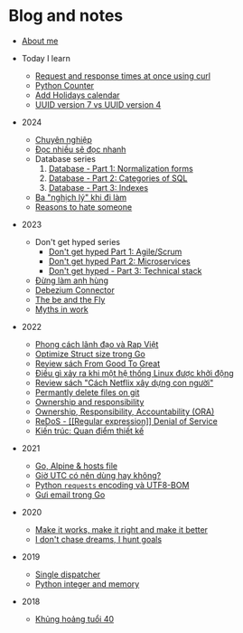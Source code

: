 # Blog and notes

- [About me](./README.md)

- Today I learn
  - [Request and response times at once using curl](./today_I_learn/20240527_request-and-response-times-at-once-using-curl.md)
  - [Python Counter](./today_I_learn/20240612_python-counter.md)
  - [Add Holidays calendar](./today_I_learn/20240614_add-holidays-calendar.md)
  - [UUID version 7 vs UUID version 4](./today_I_learn/20240706_uuid7_vs_uuid4.md)

- 2024
  - [Chuyên nghiệp](./2024/20240125_professional-working.md)
  - [Đọc nhiều sẽ đọc nhanh](./2024/20240304_more-you-read-faster-you-read.md)
  - Database series
     1. [Database - Part 1: Normalization forms](./2024/20240226_database-part-1-normalization-forms.md)
     2. [Database - Part 2: Categories of SQL](./2024/20240226_database-part-2-categories-of-SQL.md)
     3. [Database - Part 3: Indexes](./2024/20240226_database-part-3-indexes.md)
  - [Ba "nghịch lý" khi đi làm](./2024/20240731_ba-ngich-ly-khi-di-lam.md)
  - [Reasons to hate someone](./2024/20240801_reasons-to-hate-someone.md)

- 2023
  - Don't get hyped series
    - [Don't get hyped Part 1: Agile/Scrum](./2023/20230224_dont-get-hyped-part-1-agile-scrum.md)
    - [Don't get hyped Part 2: Microservices](./2023/20230225_dont-get-hyped-part-2-microservices.md)
    - [Don't get hyped - Part 3: Technical stack](./2023/20230226_dont-get-hyped-part-3-technical-stack.md)
  - [Đừng làm anh hùng](./2023/20230331_dung-lam-anh-hung.md)
  - [Debezium Connector](./2023/20230801_debezium-connector.md)
  - [The be and the Fly](./2023/20231117_the-bee-and-the-fly.md)
  - [Myths in work](./2023/20231215_myths-in-work.md)

- 2022
  - [Phong cách lãnh đạo và Rap Việt](./2022/20220126_phong_cach_lanh_dao_va_rap_viet.md#phong-cach-lanh-d%E1%BA%A1o-va-rap-vi%E1%BB%87t)
  - [Optimize Struct size trong Go](./2022/20220414_optimize_struct_size_in_go.md#optimize-struct-size-trong-go)
  - [Review sách From Good To Great](./2022/20220416_review_from_good_to_great.md#review-sach-from-good-to-great)
  - [Điều gì xảy ra khi một hệ thống Linux được khởi động](./2022/20220426_dieu_gi_xay_ra_khi_linux_boots.md#di%E1%BB%81u-gi-x%E1%BA%A3y-ra-khi-m%E1%BB%99t-h%E1%BB%87-th%E1%BB%91ng-linux-d%C6%B0%E1%BB%A3c-kh%E1%BB%9Fi-d%E1%BB%99ng)
  - [Review sách "Cách Netflix xây dựng con người"](./2022/20220501_review_sach_cach_netflix_xay_dung_con_nguoi.md#review-sach-cach-netflix-xay-d%E1%BB%B1ng-con-ng%C6%B0%E1%BB%9Di)
  - [Permantly delete files on git](./2022/20220608_permantly-delete-files-on-git.md#permantly-delete-files-on-git)
  - [Ownership and responsibility](./2022/20220609_ownership_and_responsibility.md#ownership-and-responsibility)
  - [Ownership, Responsibility, Accountability (ORA)](./2022/20220610_Ownership_Responsibility_Accountability.md#ownership-responsibility-accountability-ora)
  - [ReDoS - [[Regular expression]] Denial of Service](./2022/20220619_redos.md#redos---regular-expression-denial-of-service)
  - [Kiến trúc: Quan điểm thiết kế](./2022/20221001_architecture_quan_diem_thiet_ke.md#ki%E1%BA%BFn-truc-quan-di%E1%BB%83m-thi%E1%BA%BFt-k%E1%BA%BF)

- 2021
  - [Go, Alpine & hosts file](./2021/20210331_go_alpine_and_hosts_file.md#go-alpine--hosts-file)
  - [Giờ UTC có nên dùng hay không?](./2021/20210523_Gio_UTC_nen_hay_khong.md#gi%E1%BB%9D-utc-co-nen-dung-hay-khong)
  - [Python `requests` encoding và UTF8-BOM](./2021/20210720_python_request_encoding_and_BOM.md#python-requests-encoding-va-utf8-bom)
  - [Gưi email trong Go](./2021/20211003_send_email_in_go.md#g%C6%B0i-email-trong-go)

- 2020
  - [Make it works, make it right and make it better](./2020/20200418_make_it.md#make-it-works-make-it-right-and-make-it-better)
  - [I don't chase dreams, I hunt goals](./2020/20200426_i_dont_chase_dreams.md#i-dont-chase-dreams-i-hunt-goals)

- 2019
  - [Single dispatcher](./2019/20190608_single_dispatcher.md#single-dispatcher)
  - [Python integer and memory](./2019/20190609_python_integer_and_memory.md#python-integer-and-memory)

- 2018
  - [Khủng hoảng tuổi 40](./2018/20180714_khung_hoang_tuoi_40.md)
